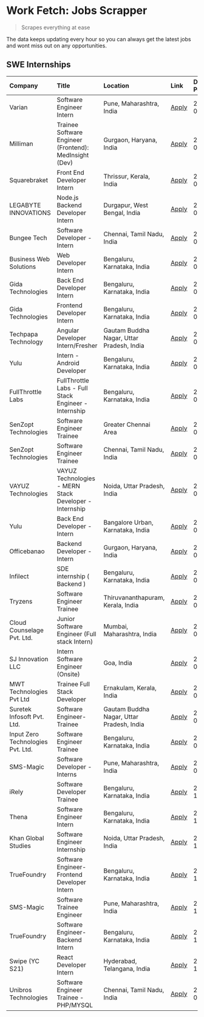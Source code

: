 # Work Fetch: Jobs Scrapper
> Scrapes everything at ease

The data keeps updating every hour so you can always get the latest jobs and wont miss out on any opportunities.

## SWE Internships
<!--START_SECTION:workfetch-->
| Company                           | Title                                                  | Location                                  | Link                                                                                                                                                                                                                                                                         | Date Posted   |
|:----------------------------------|:-------------------------------------------------------|:------------------------------------------|:-----------------------------------------------------------------------------------------------------------------------------------------------------------------------------------------------------------------------------------------------------------------------------|:--------------|
| Varian                            | Software Engineer Intern                               | Pune, Maharashtra, India                  | [Apply](https://in.linkedin.com/jobs/view/software-engineer-intern-at-varian-3845773362?position=49&pageNum=0&refId=HLmD%2Bacz%2FICQAToWBpEgfg%3D%3D&trackingId=duEbYqTZz1CiOv%2FT5YaRzw%3D%3D&trk=public_jobs_jserp-result_search-card)                                     | 2024-03-04    |
| Milliman                          | Trainee Software Engineer (Frontend): MedInsight (Dev) | Gurgaon, Haryana, India                   | [Apply](https://in.linkedin.com/jobs/view/trainee-software-engineer-frontend-medinsight-dev-at-milliman-3792874280?position=5&pageNum=0&refId=HLmD%2Bacz%2FICQAToWBpEgfg%3D%3D&trackingId=kV2TvOFs2GiVthBFGOA1tg%3D%3D&trk=public_jobs_jserp-result_search-card)             | 2024-03-01    |
| Squarebraket                      | Front End Developer Intern                             | Thrissur, Kerala, India                   | [Apply](https://in.linkedin.com/jobs/view/front-end-developer-intern-at-squarebraket-3838541191?position=16&pageNum=0&refId=HLmD%2Bacz%2FICQAToWBpEgfg%3D%3D&trackingId=z9rUztqTpXj%2BpOk5DVzEvw%3D%3D&trk=public_jobs_jserp-result_search-card)                             | 2024-02-29    |
| LEGABYTE INNOVATIONS              | Node.js Backend Developer Intern                       | Durgapur, West Bengal, India              | [Apply](https://in.linkedin.com/jobs/view/node-js-backend-developer-intern-at-legabyte-innovations-3842647664?position=59&pageNum=0&refId=HLmD%2Bacz%2FICQAToWBpEgfg%3D%3D&trackingId=LO7%2FMDsFB5A70IlA5AOuJg%3D%3D&trk=public_jobs_jserp-result_search-card)               | 2024-02-29    |
| Bungee Tech                       | Software Developer - Intern                            | Chennai, Tamil Nadu, India                | [Apply](https://in.linkedin.com/jobs/view/software-developer-intern-at-bungee-tech-3842220746?position=56&pageNum=0&refId=HLmD%2Bacz%2FICQAToWBpEgfg%3D%3D&trackingId=Pm%2BY07%2BPIsrEILMfBLKYOQ%3D%3D&trk=public_jobs_jserp-result_search-card)                             | 2024-02-28    |
| Business Web Solutions            | Web Developer Intern                                   | Bengaluru, Karnataka, India               | [Apply](https://in.linkedin.com/jobs/view/web-developer-intern-at-business-web-solutions-3839906144?position=19&pageNum=0&refId=HLmD%2Bacz%2FICQAToWBpEgfg%3D%3D&trackingId=ilKucF%2Folu9kbrpo01VHxw%3D%3D&trk=public_jobs_jserp-result_search-card)                         | 2024-02-26    |
| Gida Technologies                 | Back End Developer Intern                              | Bengaluru, Karnataka, India               | [Apply](https://in.linkedin.com/jobs/view/back-end-developer-intern-at-gida-technologies-3836849295?position=55&pageNum=0&refId=HLmD%2Bacz%2FICQAToWBpEgfg%3D%3D&trackingId=5SF0qbGvNMpk%2F2mJ0VcgRA%3D%3D&trk=public_jobs_jserp-result_search-card)                         | 2024-02-23    |
| Gida Technologies                 | Frontend Developer Intern                              | Bengaluru, Karnataka, India               | [Apply](https://in.linkedin.com/jobs/view/frontend-developer-intern-at-gida-technologies-3836040945?position=17&pageNum=0&refId=HLmD%2Bacz%2FICQAToWBpEgfg%3D%3D&trackingId=EDpa7KpCIptNd068Y5yGpA%3D%3D&trk=public_jobs_jserp-result_search-card)                           | 2024-02-21    |
| Techpapa Technology               | Angular Developer Intern/Fresher                       | Gautam Buddha Nagar, Uttar Pradesh, India | [Apply](https://in.linkedin.com/jobs/view/angular-developer-intern-fresher-at-techpapa-technology-3834305862?position=53&pageNum=0&refId=HLmD%2Bacz%2FICQAToWBpEgfg%3D%3D&trackingId=n2iY1DbqlWBRrDVv843Bow%3D%3D&trk=public_jobs_jserp-result_search-card)                  | 2024-02-20    |
| Yulu                              | Intern - Android Developer                             | Bengaluru, Karnataka, India               | [Apply](https://in.linkedin.com/jobs/view/intern-android-developer-at-yulu-3834459982?position=52&pageNum=0&refId=HLmD%2Bacz%2FICQAToWBpEgfg%3D%3D&trackingId=%2BfmCRzFOfBSmUoZ%2Fj4VAuA%3D%3D&trk=public_jobs_jserp-result_search-card)                                     | 2024-02-19    |
| FullThrottle Labs                 | FullThrottle Labs - Full Stack Engineer - Internship   | Bengaluru, Karnataka, India               | [Apply](https://in.linkedin.com/jobs/view/fullthrottle-labs-full-stack-engineer-internship-at-fullthrottle-labs-3829636016?position=51&pageNum=0&refId=HLmD%2Bacz%2FICQAToWBpEgfg%3D%3D&trackingId=vv0riTyZ1QIeMlZ8B67gWg%3D%3D&trk=public_jobs_jserp-result_search-card)    | 2024-02-17    |
| SenZopt Technologies              | Software Engineer Trainee                              | Greater Chennai Area                      | [Apply](https://in.linkedin.com/jobs/view/software-engineer-trainee-at-senzopt-technologies-3827688781?position=35&pageNum=0&refId=HLmD%2Bacz%2FICQAToWBpEgfg%3D%3D&trackingId=oG8HH4oDzqm7%2Fqml7dHN2Q%3D%3D&trk=public_jobs_jserp-result_search-card)                      | 2024-02-12    |
| SenZopt Technologies              | Software Engineer Trainee                              | Chennai, Tamil Nadu, India                | [Apply](https://in.linkedin.com/jobs/view/software-engineer-trainee-at-senzopt-technologies-3827686880?position=45&pageNum=0&refId=HLmD%2Bacz%2FICQAToWBpEgfg%3D%3D&trackingId=mDJ9sbjtb%2Fkq%2FxauHsf7tw%3D%3D&trk=public_jobs_jserp-result_search-card)                    | 2024-02-12    |
| VAYUZ Technologies                | VAYUZ Technologies - MERN Stack Developer - Internship | Noida, Uttar Pradesh, India               | [Apply](https://in.linkedin.com/jobs/view/vayuz-technologies-mern-stack-developer-internship-at-vayuz-technologies-3822619356?position=57&pageNum=0&refId=HLmD%2Bacz%2FICQAToWBpEgfg%3D%3D&trackingId=6YMvRyfyAgW5XE9rgkMgYw%3D%3D&trk=public_jobs_jserp-result_search-card) | 2024-02-10    |
| Yulu                              | Back End Developer - Intern                            | Bangalore Urban, Karnataka, India         | [Apply](https://in.linkedin.com/jobs/view/back-end-developer-intern-at-yulu-3821682220?position=8&pageNum=0&refId=HLmD%2Bacz%2FICQAToWBpEgfg%3D%3D&trackingId=yR%2BhDYAmy7xsPxpe03KkkQ%3D%3D&trk=public_jobs_jserp-result_search-card)                                       | 2024-02-04    |
| Officebanao                       | Backend Developer - Intern                             | Gurgaon, Haryana, India                   | [Apply](https://in.linkedin.com/jobs/view/backend-developer-intern-at-officebanao-3814263731?position=24&pageNum=0&refId=HLmD%2Bacz%2FICQAToWBpEgfg%3D%3D&trackingId=qR9GUQSD76Kh7DtHa0vZ8Q%3D%3D&trk=public_jobs_jserp-result_search-card)                                  | 2024-01-31    |
| Infilect                          | SDE internship ( Backend )                             | Bengaluru, Karnataka, India               | [Apply](https://in.linkedin.com/jobs/view/sde-internship-backend-at-infilect-3815120558?position=26&pageNum=0&refId=HLmD%2Bacz%2FICQAToWBpEgfg%3D%3D&trackingId=EXmR14r01XIPxuVjFcRe9w%3D%3D&trk=public_jobs_jserp-result_search-card)                                       | 2024-01-25    |
| Tryzens                           | Software Engineer Trainee                              | Thiruvananthapuram, Kerala, India         | [Apply](https://in.linkedin.com/jobs/view/software-engineer-trainee-at-tryzens-3809363491?position=37&pageNum=0&refId=HLmD%2Bacz%2FICQAToWBpEgfg%3D%3D&trackingId=Q9BHv%2FrRRqns%2FrbHZ7sGMA%3D%3D&trk=public_jobs_jserp-result_search-card)                                 | 2024-01-18    |
| Cloud Counselage Pvt. Ltd.        | Junior Software Engineer (Full stack Intern)           | Mumbai, Maharashtra, India                | [Apply](https://in.linkedin.com/jobs/view/junior-software-engineer-full-stack-intern-at-cloud-counselage-pvt-ltd-3803132814?position=27&pageNum=0&refId=HLmD%2Bacz%2FICQAToWBpEgfg%3D%3D&trackingId=2ufRm5lmAjJsGN1RimuyGw%3D%3D&trk=public_jobs_jserp-result_search-card)   | 2024-01-11    |
| SJ Innovation LLC                 | Intern Software Engineer (Onsite)                      | Goa, India                                | [Apply](https://in.linkedin.com/jobs/view/intern-software-engineer-onsite-at-sj-innovation-llc-3799959011?position=41&pageNum=0&refId=HLmD%2Bacz%2FICQAToWBpEgfg%3D%3D&trackingId=88E7LXG0raA0iNLi4vk7fA%3D%3D&trk=public_jobs_jserp-result_search-card)                     | 2024-01-11    |
| MWT Technologies Pvt Ltd          | Trainee Full Stack Developer                           | Ernakulam, Kerala, India                  | [Apply](https://in.linkedin.com/jobs/view/trainee-full-stack-developer-at-mwt-technologies-pvt-ltd-3800921715?position=4&pageNum=0&refId=HLmD%2Bacz%2FICQAToWBpEgfg%3D%3D&trackingId=0%2F9tzWqxDC8PwhOKAky%2Big%3D%3D&trk=public_jobs_jserp-result_search-card)              | 2024-01-09    |
| Suretek Infosoft Pvt. Ltd.        | Software Engineer-Trainee                              | Gautam Buddha Nagar, Uttar Pradesh, India | [Apply](https://in.linkedin.com/jobs/view/software-engineer-trainee-at-suretek-infosoft-pvt-ltd-3800934643?position=22&pageNum=0&refId=HLmD%2Bacz%2FICQAToWBpEgfg%3D%3D&trackingId=C5mYqkzk1K%2F882Ylyrwong%3D%3D&trk=public_jobs_jserp-result_search-card)                  | 2024-01-09    |
| Input Zero Technologies Pvt. Ltd. | Software Engineer Trainee                              | Bengaluru, Karnataka, India               | [Apply](https://in.linkedin.com/jobs/view/software-engineer-trainee-at-input-zero-technologies-pvt-ltd-3800927643?position=33&pageNum=0&refId=HLmD%2Bacz%2FICQAToWBpEgfg%3D%3D&trackingId=I%2F2t7L%2B5vQpc%2BBT6mmviwg%3D%3D&trk=public_jobs_jserp-result_search-card)       | 2024-01-09    |
| SMS-Magic                         | Software Developer -Interns                            | Pune, Maharashtra, India                  | [Apply](https://in.linkedin.com/jobs/view/software-developer-interns-at-sms-magic-3799485343?position=36&pageNum=0&refId=HLmD%2Bacz%2FICQAToWBpEgfg%3D%3D&trackingId=9mrLcBzmcHj7UC7JgHtUVA%3D%3D&trk=public_jobs_jserp-result_search-card)                                  | 2024-01-05    |
| iRely                             | Software Developer Trainee                             | Bengaluru, Karnataka, India               | [Apply](https://in.linkedin.com/jobs/view/software-developer-trainee-at-irely-3801577534?position=12&pageNum=0&refId=HLmD%2Bacz%2FICQAToWBpEgfg%3D%3D&trackingId=fA%2FAjJOPGm2%2Bj%2FRQ2GNu8g%3D%3D&trk=public_jobs_jserp-result_search-card)                                | 2023-12-22    |
| Thena                             | Software Engineer Intern                               | Bengaluru, Karnataka, India               | [Apply](https://in.linkedin.com/jobs/view/software-engineer-intern-at-thena-3778731751?position=14&pageNum=0&refId=HLmD%2Bacz%2FICQAToWBpEgfg%3D%3D&trackingId=vWDx8DeiHdvCUBdIWX9Fkg%3D%3D&trk=public_jobs_jserp-result_search-card)                                        | 2023-12-05    |
| Khan Global Studies               | Software Engineer Internship                           | Noida, Uttar Pradesh, India               | [Apply](https://in.linkedin.com/jobs/view/software-engineer-internship-at-khan-global-studies-3766942197?position=47&pageNum=0&refId=HLmD%2Bacz%2FICQAToWBpEgfg%3D%3D&trackingId=zzAtZ773v8t8rBmrFRq1dg%3D%3D&trk=public_jobs_jserp-result_search-card)                      | 2023-11-27    |
| TrueFoundry                       | Software Engineer- Frontend Developer Intern           | Bengaluru, Karnataka, India               | [Apply](https://in.linkedin.com/jobs/view/software-engineer-frontend-developer-intern-at-truefoundry-3790095058?position=13&pageNum=0&refId=HLmD%2Bacz%2FICQAToWBpEgfg%3D%3D&trackingId=Away%2Fu1A1JD34x%2F%2FClQHKw%3D%3D&trk=public_jobs_jserp-result_search-card)         | 2023-11-24    |
| SMS-Magic                         | Software Trainee Engineer                              | Pune, Maharashtra, India                  | [Apply](https://in.linkedin.com/jobs/view/software-trainee-engineer-at-sms-magic-3761409781?position=29&pageNum=0&refId=HLmD%2Bacz%2FICQAToWBpEgfg%3D%3D&trackingId=yYBUxrMHmh6NHVI%2BN3cuPw%3D%3D&trk=public_jobs_jserp-result_search-card)                                 | 2023-11-16    |
| TrueFoundry                       | Software Engineer-Backend Intern                       | Bengaluru, Karnataka, India               | [Apply](https://in.linkedin.com/jobs/view/software-engineer-backend-intern-at-truefoundry-3779508170?position=31&pageNum=0&refId=HLmD%2Bacz%2FICQAToWBpEgfg%3D%3D&trackingId=qR%2BpcwIxPx4iuP9rv1LsGA%3D%3D&trk=public_jobs_jserp-result_search-card)                        | 2023-11-10    |
| Swipe (YC S21)                    | React Developer Intern                                 | Hyderabad, Telangana, India               | [Apply](https://in.linkedin.com/jobs/view/react-developer-intern-at-swipe-yc-s21-3737600089?position=15&pageNum=0&refId=HLmD%2Bacz%2FICQAToWBpEgfg%3D%3D&trackingId=DcN5WoVIXTRSQnh6V%2FzQtg%3D%3D&trk=public_jobs_jserp-result_search-card)                                 | 2023-10-13    |
| Unibros Technologies              | Software Engineer Trainee - PHP/MYSQL                  | Chennai, Tamil Nadu, India                | [Apply](https://in.linkedin.com/jobs/view/software-engineer-trainee-php-mysql-at-unibros-technologies-3656599241?position=38&pageNum=0&refId=HLmD%2Bacz%2FICQAToWBpEgfg%3D%3D&trackingId=UssIX5srH90HtnsrSn%2Fg5A%3D%3D&trk=public_jobs_jserp-result_search-card)            | 2023-06-12    |
<!--END_SECTION:workfetch-->
